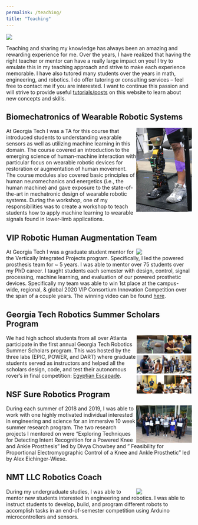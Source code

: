 ```yaml
---
permalink: /teaching/
title: "Teaching"
---
```


<img align="center" src="../images/teaching/teaching_banner.png">

Teaching and sharing my knowledge has always been an amazing and rewarding experience for me. Over the years, I have realized that having the right teacher or mentor can have a really large impact on you! I try to emulate this in my teaching approach and strive to make each experience memorable. I have also tutored many students over the years in math, engineering, and robotics. I do offer tutoring or consulting services – feel free to contact me if you are interested. I want to continue this passion and will strive to provide useful [tutorials/posts](https://kbhakt.github.io/krishan_bhakta//posts/) on this website to learn about new concepts and skills. 

## Biomechatronics of Wearable Robotic Systems

<!-- Useful reference -->
<!-- https://stackoverflow.com/questions/12090472/how-do-i-center-an-image-in-the-readme-md-file-on-github -->

<img align="right" width="30%" src="../images/teaching/prosthesis_w_sub.png">

At Georgia Tech I was a TA for this course that introduced students to understanding wearable sensors as well as utilizing machine learning in this domain. The course covered an introduction to the emerging science of human-machine interaction with particular focus on wearable robotic devices for restoration or augmentation of human movement. The course modules also covered basic principles of human neuromechanics and energetics (i.e., the human machine) and gave exposure to the state-of-the-art in mechatronic design of wearable robotic systems. During the workshop, one of my responsibilities was to create a workshop to teach students how to apply machine learning to wearable signals found in lower-limb applications.

## VIP Robotic Human Augmentation Team

<img align="right" width="30%" src="../images/teaching/prosthesis_sit.png">

At Georgia Tech I was a graduate student mentor for the Vertically Integrated Projects program. Specifically, I led the powered prosthesis team for ~ 5 years. I was able to mentor over 75 students over my PhD career. I taught students each semester with design, control, signal processing, machine learning, and evaluation of our powered prosthetic devices. Specifically my team was able to win 1st place at the campus-wide, regional, & global 2020 VIP Consortium Innovation Competition over the span of a couple years. The winning video can be found [here](https://www.youtube.com/watch?v=Fic5vz3W6CI&t=2s).

## Georgia Tech Robotics Summer Scholars Program

<img align="right" width="30%" src="../images/teaching/summer.png">

We had high school students from all over Atlanta participate in the first annual Georgia Tech Robotics Summer Scholars program. This was hosted by the three labs (EPIC, POWER, and DART) where graduate students served as instructors and helped all the scholars design, code, and test their autonomous rover’s in final competition: [Egyptian Escapade](https://www.youtube.com/watch?v=9ViUc8IZHt0).

## NSF Sure Robotics Program

<img align="right" width="30%" src="../images/teaching/sure_2019_winners.png">

During each summer of 2018 and 2019, I was able to work with one highly motivated individual interested in engineering and science for an immersive 10 week summer research program. The two research projects I mentored on were “Exploring Techniques for Detecting Intent Recognition for a Powered Knee and Ankle Prosthesis” led by Divya Chowbey and ” Feasibility for Proportional Electromyographic Control of a Knee and Ankle Prosthetic” led by Alex Eichinger-Wiese.

## NMT LLC Robotics Coach

<img align="right" width="30%" src="../images/teaching/llc_robotics.png">

During my undergraduate studies, I was able to mentor new students interested in engineering and robotics. I was able to instruct students to develop, build, and program different robots to accomplish tasks in an end-of-semester competition using Arduino microcontrollers and sensors.

